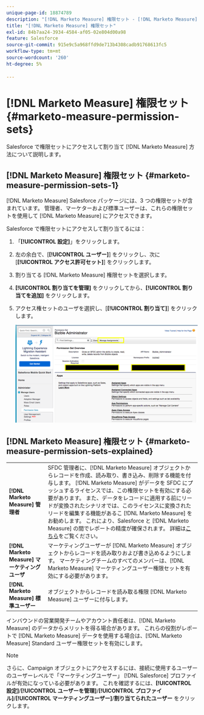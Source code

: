 ```yaml
---
unique-page-id: 18874789
description: "[!DNL Marketo Measure] 権限セット - [!DNL Marketo Measure]"
title: "[!DNL Marketo Measure] 権限セット"
exl-id: 84b7aa24-3934-4584-af05-02e804d00a98
feature: Salesforce
source-git-commit: 915e9c5a968ffd9de713b4308cadb91768613fc5
workflow-type: tm+mt
source-wordcount: '260'
ht-degree: 5%

---
```


# [!DNL Marketo Measure] 権限セット {#marketo-measure-permission-sets}

Salesforce で権限セットにアクセスして割り当て [!DNL Marketo Measure] 方法について説明します。

## [!DNL Marketo Measure] 権限セット {#marketo-measure-permission-sets-1}

[!DNL Marketo Measure] Salesforce パッケージには、3 つの権限セットが含まれています。 管理者、マーケターおよび標準ユーザーは、これらの権限セットを使用して [!DNL Marketo Measure] にアクセスできます。

Salesforce で権限セットにアクセスして割り当てるには：

1. 「**[!UICONTROL 設定]**」をクリックします。
1. 左の余白で、[**[!UICONTROL ユーザー]**] をクリックし、次に [**[!UICONTROL アクセス許可セット]**] をクリックします。
1. 割り当てる [!DNL Marketo Measure] 権限セットを選択します。
1. **[!UICONTROL 割り当てを管理]** をクリックしてから、**[!UICONTROL 割り当てを追加]** をクリックします。
1. アクセス権セットのユーザを選択し、[**[!UICONTROL 割り当て]**] をクリックします。

   ![](assets/1-5.png)

## [!DNL Marketo Measure] 権限セット {#marketo-measure-permission-sets-explained}

<table> 
 <tbody> 
  <tr> 
   <td><span><strong>[!DNL Marketo Measure] 管理者</strong></span></td> 
   <td><span>SFDC 管理者に、[!DNL Marketo Measure] オブジェクトからレコードを作成、読み取り、書き込み、削除する機能を付与します。 [!DNL Marketo Measure] がデータを SFDC にプッシュするライセンスでは、この権限セットを有効にする必要があります。 また、データをレコードに適用する前にリードが変換されたシナリオでは、このライセンスに変換されたリードを編集する機能があるこ [!DNL Marketo Measure] をお勧めします。 これにより、Salesforce と [!DNL Marketo Measure] の間でレポートの精度が確保されます。 詳細は<a href="https://help.salesforce.com/articleView?id=release-notes.rn_sales_leads_view_converted.htm&amp;type=5&amp;release=206&amp;language=en_us">こちら</a>をご覧ください。</span></td> 
  </tr> 
  <tr> 
   <td><span><strong>[!DNL Marketo Measure] マーケティング ユーザ</strong></span></td> 
   <td><span>マーケティングユーザーが [!DNL Marketo Measure] オブジェクトからレコードを読み取りおよび書き込めるようにします。 マーケティングチームのすべてのメンバーは、[!DNL Marketo Measure] マーケティングユーザー権限セットを有効にする必要があります。 <br></span></td> 
  </tr> 
  <tr> 
   <td><span><strong>[!DNL Marketo Measure] 標準ユーザー</strong></span></td> 
   <td><span>オブジェクトからレコードを読み取る権限 [!DNL Marketo Measure] ユーザーに付与します。</span></td> 
  </tr> 
 </tbody> 
</table>

インバウンドの営業開発チームやアカウント責任者は、[!DNL Marketo Measure] のデータからメリットを得る場合があります。 これらの役割がレポートで [!DNL Marketo Measure] データを使用する場合は、[!DNL Marketo Measure] Standard ユーザー権限セットを有効にします。

>[!NOTE]
>
>さらに、Campaign オブジェクトにアクセスするには、接続に使用するユーザーのユーザーレベルで「マーケティングユーザー」 [!DNL Salesforce] プロファイルが有効になっている必要があります。 これを確認するには、**[!UICONTROL 設定]**/**[!UICONTROL ユーザーを管理]**/**[!UICONTROL プロファイル]**/**[!UICONTROL マーケティングユーザー]**/**割り当てられたユーザー** をクリックします。
